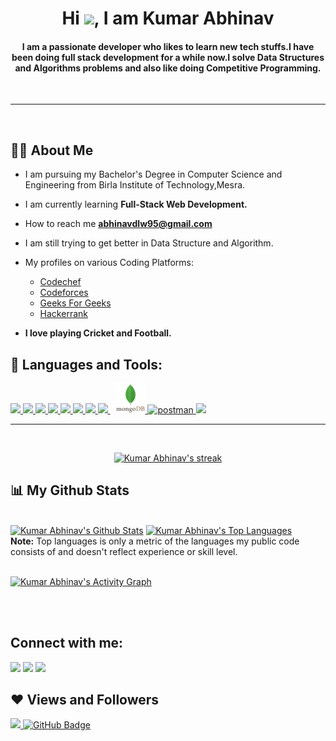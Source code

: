 
<h1 align="center">Hi <img src="https://raw.githubusercontent.com/MartinHeinz/MartinHeinz/master/wave.gif" width="30px">, I am Kumar Abhinav</h1>
<h4 align="center">I am a passionate developer who likes to learn new tech stuffs.I have been doing full stack development for a while now.I solve Data Structures and Algorithms problems and also like doing Competitive Programming.</h3>

<br/>
<hr/>
<br/>

## 🙋‍♂️ About Me

- I am pursuing my Bachelor's Degree in Computer Science and Engineering from Birla Institute of Technology,Mesra.

-  I am currently learning **Full-Stack Web Development.**
-  How to reach me **abhinavdlw95@gmail.com**

- I am still trying to get better in Data Structure and Algorithm.

- My profiles on various Coding Platforms:
  - [Codechef](https://www.codechef.com/users/abhinav0710)
  - [Codeforces](https://codeforces.com/profile/abhinavdlw95)
  - [Geeks For Geeks](https://auth.geeksforgeeks.org/user/abhinavdlw95/profile)
  - [Hackerrank](https://www.hackerrank.com/abhinavdlw95)

-  **I love playing Cricket and Football.**

## 🚀 Languages and Tools:

<p align="left"> 
    <a href="https://isocpp.org/" target="_blank"> <img src="https://img.icons8.com/color/50/000000/c-plus-plus-logo.png"/> </a>
    <a href="https://reactjs.org/" target="_blank"> <img src="https://img.icons8.com/color/48/000000/react-native.png"/> </a>
    <a href="https://spring.io/projects/spring-boot" target="_blank"> <img src="https://img.icons8.com/color/48/000000/spring-logo.png"/> </a> 
    <a href="https://developer.mozilla.org/en-US/docs/Web/JavaScript" target="_blank"> <img src="https://img.icons8.com/color/48/000000/javascript.png"/> </a> 
    <a href="https://www.w3.org/html/" target="_blank"> <img src="https://img.icons8.com/color/48/000000/html-5.png"/> </a> 
    <a href="https://www.w3schools.com/css/" target="_blank"> <img src="https://img.icons8.com/color/48/000000/css3.png"/> </a> 
    <a href="https://getbootstrap.com" target="_blank"> <img src="https://img.icons8.com/color/48/000000/bootstrap.png"/> </a>  
    <a style="padding-right:8px;" href="https://nodejs.org" target="_blank"> <img src="https://img.icons8.com/color/48/000000/nodejs.png"/> </a> 
    <a href="https://www.mongodb.com/" target="_blank"> <img src="https://raw.githubusercontent.com/devicons/devicon/master/icons/mongodb/mongodb-original-wordmark.svg" alt="mongodb" width="48" height="48"/> </a> 
    <a href="https://postman.com" target="_blank"> <img src="https://www.vectorlogo.zone/logos/getpostman/getpostman-icon.svg" alt="postman" width="45" height="45"/> </a>   
     <a href="https://git-scm.com/" target="_blank"> <img src="https://img.icons8.com/color/48/000000/git.png"/> </a> 
    <hr>
   
</p>

<!-- [![React Badge](https://img.shields.io/badge/-React-61DBFB?style=for-the-badge&labelColor=black&logo=react&logoColor=61DBFB)](#)  [![Javascript Badge](https://img.shields.io/badge/-Javascript-F0DB4F?style=for-the-badge&labelColor=black&logo=javascript&logoColor=F0DB4F)](#) [![Typescript Badge](https://img.shields.io/badge/-Typescript-007acc?style=for-the-badge&labelColor=black&logo=typescript&logoColor=007acc)](#) [![Nodejs Badge](https://img.shields.io/badge/-Nodejs-3C873A?style=for-the-badge&labelColor=black&logo=node.js&logoColor=3C873A)](#) [![GraphQL Badge](https://img.shields.io/badge/-GraphQl-e535ab?style=for-the-badge&labelColor=black&logo=node.js&logoColor=e535ab)](#) -->
<br/>

<p align="center">
    <a href="https://github.com/Abhinav0710/github-readme-streak-stats">
        <img title="🔥 Get streak stats for your profile at git.io/streak-stats" alt="Kumar Abhinav's streak" src="https://github-readme-streak-stats.herokuapp.com/?user=Abhinav0710&theme=black-ice&hide_border=true&stroke=0000&background=060A0CD0"/>
    </a>
</p>

## 📊 My Github Stats

  <br/>
    <a href="https://github.com/Abhinav0710/github-readme-stats"><img alt="Kumar Abhinav's Github Stats" src="https://github-readme-stats.vercel.app/api?username=Abhinav0710&show_icons=true&count_private=true&theme=react&hide_border=true&bg_color=0D1117" /></a>
  <a href="https://github.com/Abhinav0710/github-readme-stats"><img alt="Kumar Abhinav's Top Languages" src="https://github-readme-stats.vercel.app/api/top-langs/?username=Abhinav0710&langs_count=8&count_private=true&layout=compact&theme=react&hide_border=true&bg_color=0D1117" /></a>
  <br/>
  <b>Note:</b> Top languages is only a metric of the languages my public code consists of and doesn't reflect experience or skill level.


<br/>
<br/>

<a href="https://github.com/Abhinav0710/github-readme-activity-graph"><img alt="Kumar Abhinav's Activity Graph" src="https://activity-graph.herokuapp.com/graph?username=Abhinav0710&bg_color=0D1117&color=5BCDEC&line=5BCDEC&point=FFFFFF&hide_border=true" /></a>

<br/>
<br/>

## Connect with me:
<p align="left">

<a href = "https://www.linkedin.com/in/kumar-abhinav-75bb52105//"><img src="https://img.icons8.com/fluent/48/000000/linkedin.png"/></a>
<a href = "https://www.instagram.com/abhi_nav0710/"><img src="https://img.icons8.com/fluent/48/000000/instagram-new.png"/></a>
<a href = ""><img src="https://img.icons8.com/fluency/50/000000/gmail-new.png"/></a>


</p>

## ❤ Views and Followers
<a href="https://github.com/Meghna-DAS/github-profile-views-counter">
    <img src="https://komarev.com/ghpvc/?username=Abhinav0710">
</a>
<a href="https://github.com/SubhamRaoniar28?tab=followers"><img src="https://img.shields.io/github/followers/Abhinav0710?label=Followers&style=social" alt="GitHub Badge"></a>



